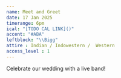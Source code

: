 ```yaml
---
name: Meet and Greet
date: 17 Jan 2025
timerange: 6pm
ical: "[TODO CAL LINK]()"
accent: "#ABA"
leftblock: "\\Bigg"
attire : Indian / Indowestern /  Western
access_level : 1
---
```

Celebrate our wedding with a live band!
